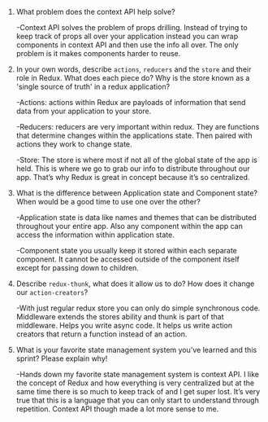 1. What problem does the context API help solve?

    -Context API solves the problem of props drilling.  Instead of trying to keep track of props all over your application instead you can wrap components in context API and then use the info all over.  The only problem is it makes components harder to reuse.

1. In your own words, describe `actions`, `reducers` and the `store` and their role in Redux. What does each piece do? Why is the store known as a 'single source of truth' in a redux application?

    -Actions: actions within Redux are payloads of information that send data from your application to your store.
    
    -Reducers: reducers are very important within redux. They are functions that determine changes within the applications state.  Then paired with actions they work to change state.

    -Store: The store is where most if not all of the global state of the app is held.  This is where we go to grab our info to distribute throughout our app.  That’s why Redux is great in concept because it’s so centralized.


1. What is the difference between Application state and Component state? When would be a good time to use one over the other?

    -Application state is data like names and themes that can be distributed throughout your entire app.  Also any component within the app can access the information within application state.

    -Component state you usually keep it stored within each separate component.  It cannot be accessed outside of the component itself except for passing down to children.


1. Describe `redux-thunk`, what does it allow us to do? How does it change our `action-creators`?

    -With just regular redux store you can only do simple synchronous code.  Middleware extends the stores ability and thunk is part of that middleware.  Helps you write async code.  It helps us write action creators that return a function instead of an action. 

1. What is your favorite state management system you've learned and this sprint? Please explain why!

    -Hands down my favorite state management system is context API.  I like the concept of Redux and how everything is very centralized but at the same time there is so much to keep track of and I get super lost.  It’s very true that this is a language that you can only start to understand through repetition.  Context API though made a lot more sense to me.